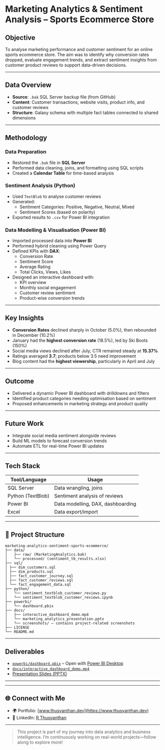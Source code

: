 
# Marketing Analytics & Sentiment Analysis – Sports Ecommerce Store

## Objective

To analyse marketing performance and customer sentiment for an online sports ecommerce store. The aim was to identify why conversion rates dropped, evaluate engagement trends, and extract sentiment insights from customer product reviews to support data-driven decisions.

---

## Data Overview

- **Source**: `.bak` SQL Server backup file (from GitHub)
- **Content**: Customer transactions, website visits, product info, and customer reviews
- **Structure**: Galaxy schema with multiple fact tables connected to shared dimensions

---

## Methodology

### Data Preparation

- Restored the `.bak` file in **SQL Server**
- Performed data cleaning, joins, and formatting using SQL scripts
- Created a **Calendar Table** for time-based analysis

### Sentiment Analysis (Python)

- Used `TextBlob` to analyse customer reviews
- Generated:
  - Sentiment Categories: Positive, Negative, Neutral, Mixed
  - Sentiment Scores (based on polarity)
- Exported results to `.csv` for Power BI integration

### Data Modelling & Visualisation (Power BI)

- Imported processed data into **Power BI**
- Performed hybrid cleaning using Power Query
- Defined KPIs with **DAX**:
  - Conversion Rate
  - Sentiment Score
  - Average Rating
  - Total Clicks, Views, Likes
- Designed an interactive dashboard with:
  - KPI overview
  - Monthly social engagement
  - Customer review sentiment
  - Product-wise conversion trends

---

## Key Insights

- **Conversion Rates** declined sharply in October (5.0%), then rebounded in December (10.2%)
- January had the **highest conversion rate** (18.5%), led by Ski Boots (150%)
- Social media views declined after July; CTR remained steady at **15.37%**
- Ratings averaged **3.7**; products below 3.5 need improvement
- Blog content had the **highest viewership**, particularly in April and July

---

## Outcome

- Delivered a dynamic Power BI dashboard with drilldowns and filters
- Identified product categories needing optimisation based on sentiment
- Proposed enhancements in marketing strategy and product quality

---

## Future Work

- Integrate social media sentiment alongside reviews
- Build ML models to forecast conversion trends
- Automate ETL for real-time Power BI updates

---

## Tech Stack

| Tool/Language   | Usage                              |
|----------------|-------------------------------------|
| SQL Server      | Data wrangling, joins |
| Python (TextBlob) | Sentiment analysis of reviews     |
| Power BI        | Data modelling, DAX, dashboarding   |
| Excel           | Data export/import                 |

---

## 📂 Project Structure

```
marketing-analytics-sentiment-sports-ecommerce/
├── data/
│   ├── raw/ (MarketingAnalytics.bak)
│   └── processed/ (sentiment_tb_results.xlsx)
├── sql/
│ ├── dim_customers.sql
│ ├── dim_products.sql
│ ├── fact_customer_journey.sql
│ ├── fact_customer_reviews.sql
│ └── fact_engagement_data.sql
├── python/
│   └── sentiment_textblob_customer_reviews.py
│   └── sentiment_textblob_customer_reviews.ipynb
├── powerbi/
│   └── dashboard.pbix
├── docs/
│   ├── interactive_dashboard_demo.mp4
│   └── marketing_analytics_presentation.pptx
│   └── screenshots/ — contains project-related screenshots
├── LICENSE
└── README.md

```

---

## Deliverables

- [`powerbi/dashboard.pbix`](powerbi/dashboard.pbix) – Open with [Power BI Desktop](https://powerbi.microsoft.com/desktop/)
- [`docs/interactive_dashboard_demo.mp4`](docs/interactive_dashboard_demo.mp4)
- [Presentation Slides (PPTX)](docs/marketing_analytics_presentation.pptx)

---


---

## 🌐 Connect with Me

- 🌍 Portfolio: [www.thusyanthan.dev](https://www.thusyanthan.dev)
- 💼 LinkedIn: [R Thusyanthan](https://www.linkedin.com/in/rthusy/)

---

> This project is part of my journey into data analytics and business intelligence. I’m continuously working on real-world projects—follow along to explore more!
